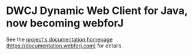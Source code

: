 # DWCJ Dynamic Web Client for Java, now becoming webforJ

See the [project's documentation homepage (https://documentation.webforj.com)](https://documentation.webforj.com) for details.
